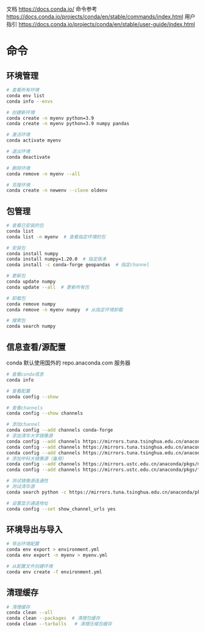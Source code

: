 文档 https://docs.conda.io/
命令参考 https://docs.conda.io/projects/conda/en/stable/commands/index.html
用户指引 https://docs.conda.io/projects/conda/en/stable/user-guide/index.html

# 命令

## 环境管理

```bash
# 查看所有环境
conda env list
conda info --envs

# 创建新环境
conda create -n myenv python=3.9
conda create -n myenv python=3.9 numpy pandas

# 激活环境
conda activate myenv

# 退出环境
conda deactivate

# 删除环境
conda remove -n myenv --all

# 克隆环境
conda create -n newenv --clone oldenv

```

## 包管理

```bash
# 查看已安装的包
conda list
conda list -n myenv  # 查看指定环境的包

# 安装包
conda install numpy
conda install numpy=1.20.0  # 指定版本
conda install -c conda-forge geopandas  # 指定channel

# 更新包
conda update numpy
conda update --all  # 更新所有包

# 卸载包
conda remove numpy
conda remove -n myenv numpy  # 从指定环境卸载

# 搜索包
conda search numpy

```

## 信息查看/源配置

conda 默认使用国外的 repo.anaconda.com 服务器

```bash
# 查看conda信息
conda info

# 查看配置
conda config --show

# 查看channels
conda config --show channels

# 添加channel
conda config --add channels conda-forge
# 添加清华大学镜像源
conda config --add channels https://mirrors.tuna.tsinghua.edu.cn/anaconda/pkgs/main/
conda config --add channels https://mirrors.tuna.tsinghua.edu.cn/anaconda/pkgs/free/
conda config --add channels https://mirrors.tuna.tsinghua.edu.cn/anaconda/cloud/conda-forge/
# 添加中科大镜像源（备用）
conda config --add channels https://mirrors.ustc.edu.cn/anaconda/pkgs/main/
conda config --add channels https://mirrors.ustc.edu.cn/anaconda/pkgs/free/

# 测试镜像源连通性
# 测试清华源
conda search python -c https://mirrors.tuna.tsinghua.edu.cn/anaconda/pkgs/main/

# 设置显示通道地址
conda config --set show_channel_urls yes
```

## 环境导出与导入

```bash
# 导出环境配置
conda env export > environment.yml
conda env export -n myenv > myenv.yml

# 从配置文件创建环境
conda env create -f environment.yml

```

## 清理缓存

```bash
# 清理缓存
conda clean --all
conda clean --packages  # 清理包缓存
conda clean --tarballs   # 清理压缩包缓存

```

